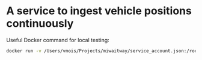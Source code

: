 # A service to ingest vehicle positions continuously

Useful Docker command for local testing:

```bash
docker run -v /Users/vmois/Projects/miwaitway/service_account.json:/root/creds/service_account.json -e VEHICLE_LOCATION_URL="https://www.miapp.ca/GTFS_RT/Vehicle/VehiclePositions.pb" -e BUCKET_NAME=miwaitway -e LOGLEVEL=debug -e GOOGLE_APPLICATION_CREDENTIALS=/root/creds/service_account.json miwaitway_vehicle_positions_ingestor
```
